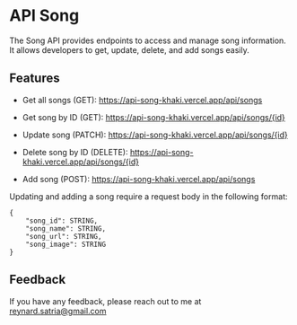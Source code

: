 
# API Song

The Song API provides endpoints to access and manage song information. It allows developers to get, update, delete, and add songs easily.

## Features


- Get all songs (GET): https://api-song-khaki.vercel.app/api/songs

- Get song by ID (GET): https://api-song-khaki.vercel.app/api/songs/{id}

- Update song (PATCH): https://api-song-khaki.vercel.app/api/songs/{id}

- Delete song by ID (DELETE): https://api-song-khaki.vercel.app/api/songs/{id}

- Add song (POST): https://api-song-khaki.vercel.app/api/songs

Updating and adding a song require a request body in the following format:

    {
        "song_id": STRING,
        "song_name": STRING,
        "song_url": STRING,
        "song_image": STRING
    }



## Feedback

If you have any feedback, please reach out to me at reynard.satria@gmail.com

